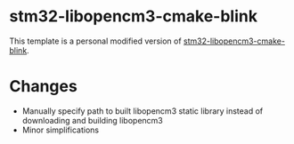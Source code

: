 # stm32-libopencm3-cmake-blink

This template is a personal modified version of [stm32-libopencm3-cmake-blink](https://github.com/plusk01/stm32-libopencm3-cmake-blink).

# Changes
- Manually specify path to built libopencm3 static library instead of downloading and building libopencm3
- Minor simplifications 